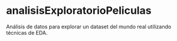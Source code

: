 # analisisExploratorioPeliculas
Análisis de datos para explorar un dataset del mundo real utilizando técnicas de EDA.

